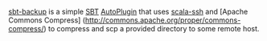 [sbt-backup](http://github.com/Sensatus/sbt-backup) is a simple [SBT](http://www.scala-sbt.org)
[AutoPlugin](http://www.scala-sbt.org/0.13/docs/Plugins.html) that uses
[scala-ssh](https://github.com/sirthias/scala-ssh) and [Apache Commons Compress]
(http://commons.apache.org/proper/commons-compress/) to compress and scp a provided directory to
some remote host.
